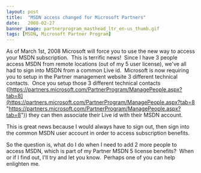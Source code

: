 ```yaml
---
layout: post
title:  "MSDN access changed for Microsoft Partners"
date:   2008-02-27
banner_image: partnerprogram_masthead_ltr_en-us_thumb.gif
tags: [MSDN, Microsoft Partner Program]
---
```


As of March 1st, 2008 Microsoft will force you to use the new way to access your MSDN subscription.  This is terrific news!  Since I have 3 people access MSDN from remote locations (out of my 5 user license), we've all had to sign into MSDN from a common Live id.  Microsoft is now requiring you to setup in the Partner management website 3 different technical contacts.  Once you setup those 3 different technical contacts ([https://partners.microsoft.com/PartnerProgram/ManagePeople.aspx?tab=8](https://partners.microsoft.com/PartnerProgram/ManagePeople.aspx?tab=8 "https://partners.microsoft.com/PartnerProgram/ManagePeople.aspx?tab=8")) they can then associate their Live id with their MSDN account.

This is great news because I would always have to sign out, then sign into the common MSDN user account in order to access subscription benefits.

So the question is, what do I do when I need to add 2 more people to access MSDN, which is part of my Partner MSDN 5 license benefits?  When or if I find out, I'll try and let you know.  Perhaps one of you can help enlighten me.